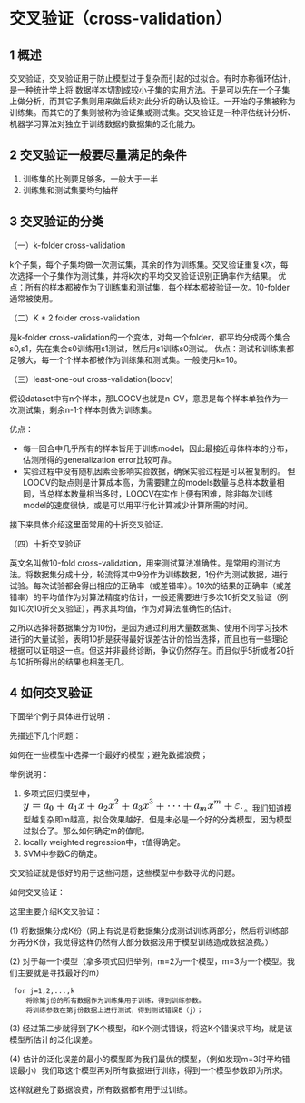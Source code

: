 # 交叉验证（cross-validation）
## 1 概述
交叉验证，交叉验证用于防止模型过于复杂而引起的过拟合。有时亦称循环估计，是一种统计学上将
数据样本切割成较小子集的实用方法。于是可以先在一个子集上做分析，而其它子集则用来做后续对此分析的确认及验证。一开始的子集被称为训练集。而其它的子集则被称为验证集或测试集。交叉验证是一种评估统计分析、机器学习算法对独立于训练数据的数据集的泛化能力。

## 2 交叉验证一般要尽量满足的条件
1. 训练集的比例要足够多，一般大于一半
2. 训练集和测试集要均匀抽样

## 3 交叉验证的分类
（一）k-folder cross-validation

k个子集，每个子集均做一次测试集，其余的作为训练集。交叉验证重复k次，每次选择一个子集作为测试集，并将k次的平均交叉验证识别正确率作为结果。
优点：所有的样本都被作为了训练集和测试集，每个样本都被验证一次。10-folder通常被使用。

（二）K * 2 folder cross-validation

是k-folder cross-validation的一个变体，对每一个folder，都平均分成两个集合s0,s1，先在集合s0训练用s1测试，然后用s1训练s0测试。
优点：测试和训练集都足够大，每一个个样本都被作为训练集和测试集。一般使用k=10。

（三）least-one-out cross-validation(loocv)

假设dataset中有n个样本，那LOOCV也就是n-CV，意思是每个样本单独作为一次测试集，剩余n-1个样本则做为训练集。

优点：
+ 每一回合中几乎所有的样本皆用于训练model，因此最接近母体样本的分布，估测所得的generalization error比较可靠。
+ 实验过程中没有随机因素会影响实验数据，确保实验过程是可以被复制的。
但LOOCV的缺点则是计算成本高，为需要建立的models数量与总样本数量相同，当总样本数量相当多时，LOOCV在实作上便有困难，除非每次训练model的速度很快，或是可以用平行化计算减少计算所需的时间。

接下来具体介绍这里面常用的十折交叉验证。

（四）十折交叉验证

英文名叫做10-fold cross-validation，用来测试算法准确性。是常用的测试方法。将数据集分成十分，轮流将其中9份作为训练数据，1份作为测试数据，进行试验。每次试验都会得出相应的正确率（或差错率）。10次的结果的正确率（或差错率）的平均值作为对算法精度的估计，一般还需要进行多次10折交叉验证（例如10次10折交叉验证），再求其均值，作为对算法准确性的估计。

之所以选择将数据集分为10份，是因为通过利用大量数据集、使用不同学习技术进行的大量试验，表明10折是获得最好误差估计的恰当选择，而且也有一些理论根据可以证明这一点。但这并非最终诊断，争议仍然存在。而且似乎5折或者20折与10折所得出的结果也相差无几。

## 4 如何交叉验证
下面举个例子具体进行说明：

先描述下几个问题：

如何在一些模型中选择一个最好的模型；避免数据浪费；

举例说明：
1. 多项式回归模型中，![image](https://raw.githubusercontent.com/zhiyuanz-hub/public-picture/master/9-1.png) 。我们知道模型越复杂即m越高，拟合效果越好。但是未必是一个好的分类模型，因为模型过拟合了。那么如何确定m的值呢。
2. locally weighted regression中，τ值得确定。
3. SVM中参数C的确定。

交叉验证就是很好的用于这些问题，这些模型中参数寻优的问题。

如何交叉验证：

这里主要介绍K交叉验证：

(1) 将数据集分成K份（网上有说是将数据集分成测试训练两部分，然后将训练部分再分K份，我觉得这样仍然有大部分数据没用于模型训练造成数据浪费。）

(2) 对于每一个模型（拿多项式回归举例，m=2为一个模型，m=3为一个模型。我们主要就是寻找最好的m）
     
     for j=1,2,...,k 
        将除第j份的所有数据作为训练集用于训练，得到训练参数。
        将训练参数在第j份数据上进行测试，得到测试错误E（j）；

(3) 经过第二步就得到了K个模型，和K个测试错误，将这K个错误求平均，就是该模型所估计的泛化误差。

(4) 估计的泛化误差的最小的模型即为我们最优的模型，（例如发现m=3时平均错误最小）我们取这个模型再对所有数据进行训练，得到一个模型参数即为所求。

这样就避免了数据浪费，所有数据都有用于过训练。
